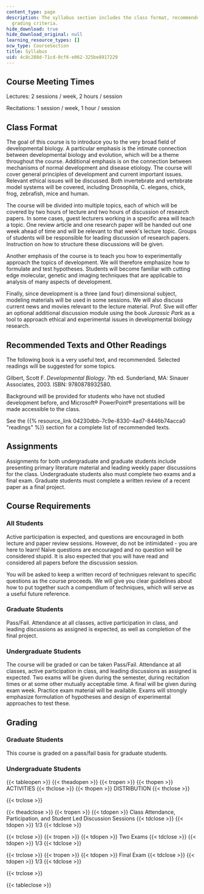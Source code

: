 ```yaml
---
content_type: page
description: The syllabus section includes the class format, recommended text and
  grading criteria.
hide_download: true
hide_download_original: null
learning_resource_types: []
ocw_type: CourseSection
title: Syllabus
uid: 4c8c288d-71cd-0cf6-e062-325be8917229
---
```


Course Meeting Times
--------------------

Lectures: 2 sessions / week, 2 hours / session

Recitations: 1 session / week, 1 hour / session

Class Format
------------

The goal of this course is to introduce you to the very broad field of developmental biology. A particular emphasis is the intimate connection between developmental biology and evolution, which will be a theme throughout the course. Additional emphasis is on the connection between mechanisms of normal development and disease etiology. The course will cover general principles of development and current important issues. Relevant ethical issues will be discussed. Both invertebrate and vertebrate model systems will be covered, including Drosophila, C. elegans, chick, frog, zebrafish, mice and human.

The course will be divided into multiple topics, each of which will be covered by two hours of lecture and two hours of discussion of research papers. In some cases, guest lecturers working in a specific area will teach a topic. One review article and one research paper will be handed out one week ahead of time and will be relevant to that week's lecture topic. Groups of students will be responsible for leading discussion of research papers. Instruction on how to structure these discussions will be given.

Another emphasis of the course is to teach you how to experimentally approach the topics of development. We will therefore emphasize how to formulate and test hypotheses. Students will become familiar with cutting edge molecular, genetic and imaging techniques that are applicable to analysis of many aspects of development.

Finally, since development is a three (and four) dimensional subject, modeling materials will be used in some sessions. We will also discuss current news and movies relevant to the lecture material. Prof. Sive will offer an optional additional discussion module using the book _Jurassic Park_ as a tool to approach ethical and experimental issues in developmental biology research.

Recommended Texts and Other Readings
------------------------------------

The following book is a very useful text, and recommended. Selected readings will be suggested for some topics.

Gilbert, Scott F. _Developmental Biology_. 7th ed. Sunderland, MA: Sinauer Associates, 2003. ISBN: 9780878932580.

Background will be provided for students who have not studied development before, and Microsoft® PowerPoint® presentations will be made accessible to the class.

See the {{% resource_link 04230dbb-7c9e-8330-4ad7-8446b74acca0 "readings" %}} section for a complete list of recommended texts.

Assignments
-----------

Assignments for both undergraduate and graduate students include presenting primary literature material and leading weekly paper discussions for the class. Undergraduate students also must complete two exams and a final exam. Graduate students must complete a written review of a recent paper as a final project.

Course Requirements
-------------------

### All Students

Active participation is expected, and questions are encouraged in both lecture and paper review sessions. However, do not be intimidated - you are here to learn! Naïve questions are encouraged and no question will be considered stupid. It is also expected that you will have read and considered all papers before the discussion session.

You will be asked to keep a written record of techniques relevant to specific questions as the course proceeds. We will give you clear guidelines about how to put together such a compendium of techniques, which will serve as a useful future reference.

### Graduate Students

Pass/Fail. Attendance at all classes, active participation in class, and leading discussions as assigned is expected, as well as completion of the final project.

### Undergraduate Students

The course will be graded or can be taken Pass/Fail. Attendance at all classes, active participation in class, and leading discussions as assigned is expected. Two exams will be given during the semester, during recitation times or at some other mutually acceptable time. A final will be given during exam week. Practice exam material will be available. Exams will strongly emphasize formulation of hypotheses and design of experimental approaches to test these.

Grading
-------

### Graduate Students

This course is graded on a pass/fail basis for graduate students.

### Undergraduate Students

{{< tableopen >}}
{{< theadopen >}}
{{< tropen >}}
{{< thopen >}}
ACTIVITIES
{{< thclose >}}
{{< thopen >}}
DISTRIBUTION
{{< thclose >}}

{{< trclose >}}

{{< theadclose >}}
{{< tropen >}}
{{< tdopen >}}
Class Attendance, Participation, and Student Led Discussion Sessions
{{< tdclose >}}
{{< tdopen >}}
1/3
{{< tdclose >}}

{{< trclose >}}
{{< tropen >}}
{{< tdopen >}}
Two Exams
{{< tdclose >}}
{{< tdopen >}}
1/3
{{< tdclose >}}

{{< trclose >}}
{{< tropen >}}
{{< tdopen >}}
Final Exam
{{< tdclose >}}
{{< tdopen >}}
1/3
{{< tdclose >}}

{{< trclose >}}

{{< tableclose >}}